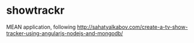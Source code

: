 showtrackr
==========

MEAN application, following http://sahatyalkabov.com/create-a-tv-show-tracker-using-angularjs-nodejs-and-mongodb/
